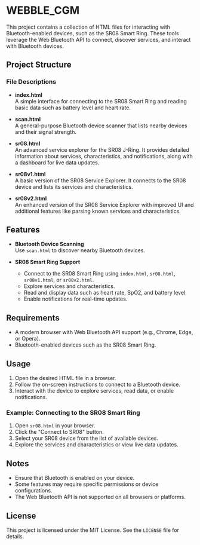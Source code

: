 # WEBBLE_CGM

This project contains a collection of HTML files for interacting with Bluetooth-enabled devices, such as the SR08 Smart Ring. These tools leverage the Web Bluetooth API to connect, discover services, and interact with Bluetooth devices.

## Project Structure

### File Descriptions

- **index.html**  
  A simple interface for connecting to the SR08 Smart Ring and reading basic data such as battery level and heart rate.

- **scan.html**  
  A general-purpose Bluetooth device scanner that lists nearby devices and their signal strength.

- **sr08.html**  
  An advanced service explorer for the SR08 J-Ring. It provides detailed information about services, characteristics, and notifications, along with a dashboard for live data updates.

- **sr08v1.html**  
  A basic version of the SR08 Service Explorer. It connects to the SR08 device and lists its services and characteristics.

- **sr08v2.html**  
  An enhanced version of the SR08 Service Explorer with improved UI and additional features like parsing known services and characteristics.

## Features

- **Bluetooth Device Scanning**  
  Use `scan.html` to discover nearby Bluetooth devices.

- **SR08 Smart Ring Support**  
  - Connect to the SR08 Smart Ring using `index.html`, `sr08.html`, `sr08v1.html`, or `sr08v2.html`.
  - Explore services and characteristics.
  - Read and display data such as heart rate, SpO2, and battery level.
  - Enable notifications for real-time updates.

## Requirements

- A modern browser with Web Bluetooth API support (e.g., Chrome, Edge, or Opera).
- Bluetooth-enabled devices such as the SR08 Smart Ring.

## Usage

1. Open the desired HTML file in a browser.
2. Follow the on-screen instructions to connect to a Bluetooth device.
3. Interact with the device to explore services, read data, or enable notifications.

### Example: Connecting to the SR08 Smart Ring

1. Open `sr08.html` in your browser.
2. Click the "Connect to SR08" button.
3. Select your SR08 device from the list of available devices.
4. Explore the services and characteristics or view live data updates.

## Notes

- Ensure that Bluetooth is enabled on your device.
- Some features may require specific permissions or device configurations.
- The Web Bluetooth API is not supported on all browsers or platforms.

## License

This project is licensed under the MIT License. See the `LICENSE` file for details.
